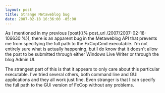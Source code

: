 ```yaml
---
layout: post
title: Strange Metaweblog bug
date: 2007-02-18 16:36:00 -05:00
---
```


As I mentioned in my previous [post]({% post_url /2007/2007-02-18-106630 %}), there is an apparent bug in the Metaweblog API that prevents me from specifying the full path to the FxCopCmd executable. I'm not entirely sure what is actually happening, but I do know that it doesn't allow the post to be submitted through either Windows Live Writer or through the blog Admin UI.

The strangest part of this is that it appears to only care about this particular executable. I've tried several others, both command line and GUI applications and they all work just fine. Even stranger is that I can specify the full path to the GUI version of FxCop without any problems.
